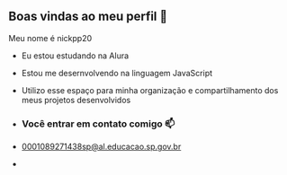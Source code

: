 ## Boas vindas ao meu perfil 💙

Meu nome é nickpp20

- Eu estou estudando na Alura
- Estou me desernvolvendo na linguagem JavaScript
- Utilizo esse espaço para minha organização e compartilhamento dos meus projetos desenvolvidos

- ### Você entrar em contato comigo 📫

- 0001089271438sp@al.educacao.sp.gov.br
- 
